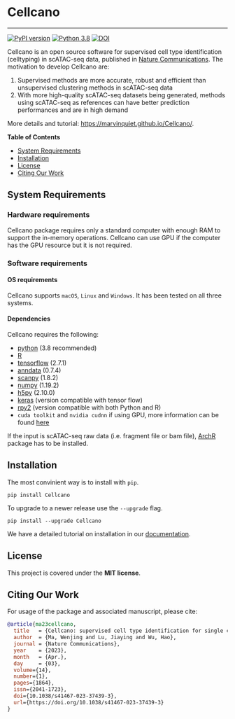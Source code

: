# Cellcano

---

[![PyPI version](https://badge.fury.io/py/Cellcano.svg)](https://badge.fury.io/py/Cellcano) [![Python 3.8](https://img.shields.io/badge/python-3.8-blue.svg)](https://www.python.org/downloads/release/python-360/) [![DOI](https://zenodo.org/badge/449052687.svg)](https://zenodo.org/badge/latestdoi/449052687)

Cellcano is an open source software for supervised cell type identification (celltyping) in scATAC-seq data, published in [Nature Communications](https://doi.org/10.1038/s41467-023-37439-3). The motivation to develop Cellcano are:
1. Supervised methods are more accurate, robust and efficient than unsupervised clustering methods in scATAC-seq data
2. With more high-quality scATAC-seq datasets being generated, methods using scATAC-seq as references can have better prediction performances and are in high demand

More details and tutorial: https://marvinquiet.github.io/Cellcano/.

**Table of Contents**
- [System Requirements](#system-requirements)
- [Installation](#installation)
- [License](#license)
- [Citing Our Work](#citing-our-work)


## System Requirements

### Hardware requirements

Cellcano package requires only a standard computer with enough RAM to support the in-memory operations. Cellcano can use GPU if the computer has the GPU resource but it is not required.

### Software requirements

#### OS requirements

Cellcano supports `macOS`, `Linux` and `Windows`. It has been tested on all three systems.

#### Dependencies

Cellcano requires the following:

- [python](https://www.python.org/) (3.8 recommended)
- [R](https://www.r-project.org/)
- [tensorflow](https://www.tensorflow.org/) (2.7.1)
- [anndata](https://anndata.readthedocs.io/en/latest/) (0.7.4)
- [scanpy](https://scanpy.readthedocs.io/en/stable/) (1.8.2)
- [numpy](https://numpy.org/) (1.19.2)
- [h5py](https://www.h5py.org/) (2.10.0)
- [keras](https://keras.io/) (version compatible with tensor flow)
- [rpy2](https://rpy2.github.io/) (version compatible with both Python and R)
- `cuda toolkit` and `nvidia cudnn` if using GPU, more information can be found [here](https://towardsdatascience.com/setting-up-tensorflow-gpu-with-cuda-and-anaconda-onwindows-2ee9c39b5c44)

If the input is scATAC-seq raw data (i.e. fragment file or bam file), [ArchR](https://www.archrproject.com/) package has to be installed. 



## Installation

The most convinient way is to install with `pip`.

```shell
pip install Cellcano
```

To upgrade to a newer release use the `--upgrade` flag.

```shell
pip install --upgrade Cellcano
```

We have a detailed tutorial on installation in our [documentation](https://marvinquiet.github.io/Cellcano/).



## License

This project is covered under the **MIT license**.



## Citing Our Work

For usage of the package and associated manuscript, please cite: 
```BibTex
@article{ma23cellcano,
  title   = {Cellcano: supervised cell type identification for single cell ATAC-seq data},
  author  = {Ma, Wenjing and Lu, Jiaying and Wu, Hao},
  journal = {Nature Communications},
  year    = {2023},
  month   = {Apr.},
  day     = {03},
  volume={14},
  number={1},
  pages={1864},
  issn={2041-1723},
  doi={10.1038/s41467-023-37439-3},
  url={https://doi.org/10.1038/s41467-023-37439-3}
}
```

